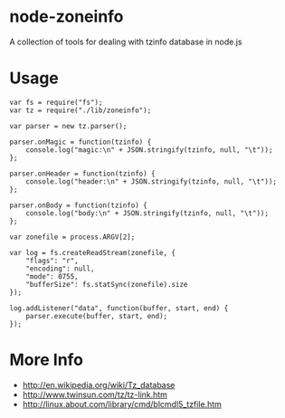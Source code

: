 # node-zoneinfo

A collection of tools for dealing with tzinfo database in node.js

# Usage

	var fs = require("fs");
	var tz = require("./lib/zoneinfo");
	
	var parser = new tz.parser();
	
	parser.onMagic = function(tzinfo) {
		console.log("magic:\n" + JSON.stringify(tzinfo, null, "\t"));
	};
	
	parser.onHeader = function(tzinfo) {
		console.log("header:\n" + JSON.stringify(tzinfo, null, "\t"));
	};
	
	parser.onBody = function(tzinfo) {
		console.log("body:\n" + JSON.stringify(tzinfo, null, "\t"));
	};
	
	var zonefile = process.ARGV[2];
	
	var log = fs.createReadStream(zonefile, {
		"flags": "r",
		"encoding": null,
		"mode": 0755,
		"bufferSize": fs.statSync(zonefile).size
	});
	
	log.addListener("data", function(buffer, start, end) {
		parser.execute(buffer, start, end);
	});

# More Info

- <http://en.wikipedia.org/wiki/Tz_database>
- <http://www.twinsun.com/tz/tz-link.htm>
- <http://linux.about.com/library/cmd/blcmdl5_tzfile.htm>
